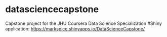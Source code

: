 # datasciencecapstone
Capstone project for the JHU Coursera Data Science Specialization
#Shiny application:
https://markspice.shinyapps.io/DataScienceCapstone/

